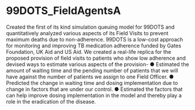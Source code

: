 # 99DOTS_FieldAgentsA
Created the first of its kind simulation queuing model for 99DOTS and quantitatively analyzed various aspects of its Field Visits to prevent maximum deaths due to non-adherence. 99DOTS is a low-cost approach for monitoring and improving TB medication adherence funded by Gates Foundation, UK Aid and US Aid. We created a real-life replica for the proposed provision of field visits to patients who show low adherence and devised ways to estimate various aspects of the provision- ● Estimated the amount of waiting time and the pending number of patients that we will have against the number of patients we assign to one Field Officer. ● Predicted the change in waiting time and dosing implementation due to change in factors that are under our control. ● Estimated the factors that can help improve dosing implementation in the model and thereby play a role in the eradication of the disease.
